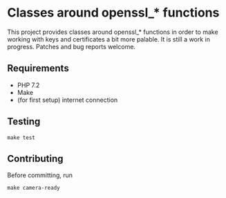 # Classes around openssl_* functions

This project provides classes around openssl_* functions in order to make
working with keys and certificates a bit more palable.  It is still a work
in progress.  Patches and bug reports welcome.


## Requirements

* PHP 7.2
* Make
* (for first setup) internet connection

## Testing

	make test


## Contributing

Before committing, run

	make camera-ready
